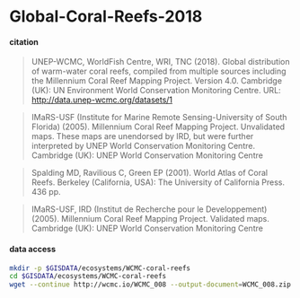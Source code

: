 # Global-Coral-Reefs-2018

#### citation

> UNEP-WCMC, WorldFish Centre, WRI, TNC (2018). Global distribution of warm-water coral reefs, compiled from multiple sources including the Millennium Coral Reef Mapping Project. Version 4.0. Cambridge (UK): UN Environment World Conservation Monitoring Centre. URL: http://data.unep-wcmc.org/datasets/1

> IMaRS-USF (Institute for Marine Remote Sensing-University of South Florida) (2005). Millennium Coral Reef Mapping Project. Unvalidated maps. These maps are unendorsed by IRD, but were further interpreted by UNEP World Conservation Monitoring Centre. Cambridge (UK): UNEP World Conservation Monitoring Centre

> Spalding MD, Ravilious C, Green EP (2001). World Atlas of Coral Reefs. Berkeley (California, USA): The University of California Press. 436 pp.

> IMaRS-USF, IRD (Institut de Recherche pour le Developpement) (2005). Millennium Coral Reef Mapping Project. Validated maps. Cambridge (UK): UNEP World Conservation Monitoring Centre

#### data access
```sh
mkdir -p $GISDATA/ecosystems/WCMC-coral-reefs
cd $GISDATA/ecosystems/WCMC-coral-reefs
wget --continue http://wcmc.io/WCMC_008 --output-document=WCMC_008.zip

```
